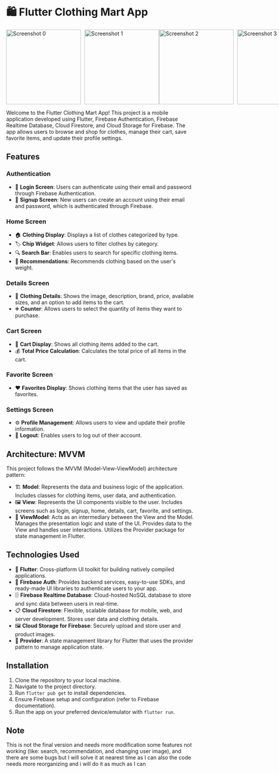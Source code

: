 # 🛍️ Flutter Clothing Mart App
<div style="display: flex; flex-direction: row;">
    <img src="https://github.com/YoussefAmrRagab/Clothing-Mart/assets/114784684/f7c1e53d-30ce-4080-8d55-6841ec51764f" alt="Screenshot 0" style="width: 200px; height: auto; margin-right: 10px;">
    <img src="https://github.com/YoussefAmrRagab/Clothing-Mart/assets/114784684/a2860ef0-4d69-4279-8c18-234e17e89ac9" alt="Screenshot 1" style="width: 200px; height: auto;">
    <img src="https://github.com/YoussefAmrRagab/Clothing-Mart/assets/114784684/ba0df0f8-51b3-4045-8f9b-892884eaad81" alt="Screenshot 2" style="width: 200px; height: auto; margin-right: 10px;">
    <img src="https://github.com/YoussefAmrRagab/Clothing-Mart/assets/114784684/73302a33-4320-4221-9479-0fdf0037f7a9" alt="Screenshot 3" style="width: 200px; height: auto; margin-right: 10px;">
    <img src="https://github.com/YoussefAmrRagab/Clothing-Mart/assets/114784684/942d99b9-cfdc-4894-99d3-434093eafb95" alt="Screenshot 4" style="width: 200px; height: auto; margin-right: 10px;">
    <img src="https://github.com/YoussefAmrRagab/Clothing-Mart/assets/114784684/677ccbad-231f-4a96-8b2a-079b470ada1a" alt="Screenshot 5" style="width: 200px; height: auto; margin-right: 10px;">
</div>

Welcome to the Flutter Clothing Mart App! This project is a mobile application developed using Flutter, Firebase Authentication, Firebase Realtime Database, Cloud Firestore, and Cloud Storage for Firebase. The app allows users to browse and shop for clothes, manage their cart, save favorite items, and update their profile settings.

## Features

### Authentication

- 🔐 **Login Screen**: Users can authenticate using their email and password through Firebase Authentication.
- 📝 **Signup Screen**: New users can create an account using their email and password, which is authenticated through Firebase.

### Home Screen

- 🏠 **Clothing Display**: Displays a list of clothes categorized by type.
- 🏷️ **Chip Widget**: Allows users to filter clothes by category.
- 🔍 **Search Bar**: Enables users to search for specific clothing items.
- 🎉 **Recommendations**: Recommends clothing based on the user's weight.

### Details Screen

- 📄 **Clothing Details**: Shows the image, description, brand, price, available sizes, and an option to add items to the cart.
- ➕ **Counter**: Allows users to select the quantity of items they want to purchase.

### Cart Screen

- 🛒 **Cart Display**: Shows all clothing items added to the cart.
- 💰 **Total Price Calculation**: Calculates the total price of all items in the cart.

### Favorite Screen

- ❤️ **Favorites Display**: Shows clothing items that the user has saved as favorites.

### Settings Screen

- ⚙️ **Profile Management**: Allows users to view and update their profile information.
- 🚪 **Logout**: Enables users to log out of their account.

## Architecture: MVVM

This project follows the MVVM (Model-View-ViewModel) architecture pattern:

- 🏗️ **Model**: Represents the data and business logic of the application. Includes classes for clothing items, user data, and authentication.
- 🖼️ **View**: Represents the UI components visible to the user. Includes screens such as login, signup, home, details, cart, favorite, and settings.
- 🧠 **ViewModel**: Acts as an intermediary between the View and the Model. Manages the presentation logic and state of the UI. Provides data to the View and handles user interactions. Utilizes the Provider package for state management in Flutter.

## Technologies Used

- 📱 **Flutter**: Cross-platform UI toolkit for building natively compiled applications.
- 🔑 **Firebase Auth**: Provides backend services, easy-to-use SDKs, and ready-made UI libraries to authenticate users to your app.
- 🗄️ **Firebase Realtime Database**: Cloud-hosted NoSQL database to store and sync data between users in real-time.
- 📋 **Cloud Firestore**: Flexible, scalable database for mobile, web, and server development. Stores user data and clothing details.
- 🖼️ **Cloud Storage for Firebase**: Securely upload and store user and product images.
- 🔄 **Provider**: A state management library for Flutter that uses the provider pattern to manage application state.

## Installation

1. Clone the repository to your local machine.
2. Navigate to the project directory.
3. Run `flutter pub get` to install dependencies.
4. Ensure Firebase setup and configuration (refer to Firebase documentation).
5. Run the app on your preferred device/emulator with `flutter run`.

## Note

This is not the final version and needs more modification some features not working (like: search, recommendation, and changing user image), and there are some bugs but I will solve it at nearest time as I can also the code needs more reorganizing and i will do it as much as I can
